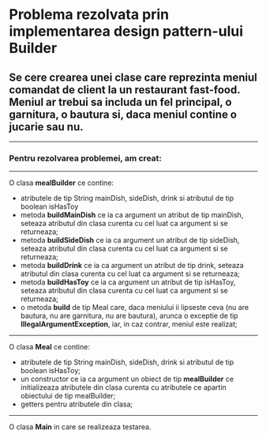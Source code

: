 # Problema rezolvata prin implementarea design pattern-ului Builder

## Se cere crearea unei clase care reprezinta meniul comandat de client la un restaurant fast-food. Meniul ar trebui sa includa un fel principal, o garnitura, o bautura si, daca meniul contine o jucarie sau nu.
****
### Pentru rezolvarea problemei, am creat:

***

O clasa **mealBuilder** ce contine:  

- atributele de tip String mainDish, sideDish, drink si atributul de tip boolean isHasToy
- metoda **buildMainDish** ce ia ca argument un atribut de tip mainDish, seteaza atributul din clasa curenta cu cel luat ca argument si se returneaza;
- metoda **buildSideDish** ce ia ca argument un atribut de tip sideDish, seteaza atributul din clasa curenta cu cel luat ca argument si se returneaza;
- metoda **buildDrink** ce ia ca argument un atribut de tip drink, seteaza atributul din clasa curenta cu cel luat ca argument si se returneaza;
- metoda **buildHasToy** ce ia ca argument un atribut de tip isHasToy, seteaza atributul din clasa curenta cu cel luat ca argument si se returneaza;
- o metoda **build** de tip Meal care, daca meniului ii lipseste ceva (nu are bautura, nu are garnitura, nu are bautura), arunca o exceptie de tip **IllegalArgumentException**, iar, in caz contrar, meniul este realizat;

***

O clasa **Meal** ce contine:

- atributele de tip String mainDish, sideDish, drink si atributul de tip boolean isHasToy; 
- un constructor ce ia ca argument un obiect de tip **mealBuilder** ce initializeaza atributele din clasa curenta cu atributele ce apartin obiectului de tip mealBuilder;
- getters pentru atributele din clasa;

***

O clasa **Main** in care se realizeaza testarea.